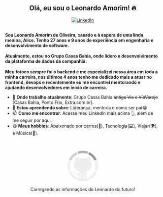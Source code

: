 <div>
    <div align=center>
        <h2>Olá, eu sou o Leonardo Amorim! 🔥</h2>
    </div>
    <div align=center>
        <a href="https://www.linkedin.com/in/leonardo-amorim-de-oliveira-18a789106/" target="_blank"><img src="https://img.shields.io/badge/Linkedin-0077b5?style=flat&logo=linkedin" alt="LinkedIn" /></a>
    </div>
    <div align=left>
        <br>
        <p>
            <strong>
                Sou Leonardo Amorim de Oliveira, casado e à espera de uma linda menina, Alice. Tenho 27 anos e 9 anos de experiência em engenharia e desenvolvimento de software.<br><br>
                Atualmente, estou no Grupo Casas Bahia, onde lidero o desenvolvimento da plataforma de dados da companhia.<br><br>
                Meu fotoco sempre foi o backend e me especializei nessa área em toda a minha carreira, nos últimos 4 anos tenho me dedicado mais a atuar no frontend, devops e recentemente eu me encontrei mentorando e ajudando desenvolvedores em ínicio de carreira.
            </strong>
        </p>
        <ul>
            <li>🌱 <b>Onde trabalho atualmente</b>: Grupo Casas Bahia <s>antiga Via e ViaVarejo</s> (Casas Bahia, Ponto Frio, Extra.com.br).</li>
            <li>🎯 <b>Estou aprendendo sobre</b>: Liderança, mentoria e como ser pai😂 </li>
            <li>📫 <b>Como me encontrar</b>: Acesse meu LinkedIn mais acima 👆, além de me seguir por aqui.</li>
            <li>😄 <b>Meus hobbies</b>: Apaixonado por carros(🚗), Tecnologia(💻), Viajar(🌍), e Música(🎸).</li>
        </ul>
    </div>
    <div align=center>
        <br><br>
        <img src="https://raw.githubusercontent.com/AhmedFathyDev/AhmedFathyDev/main/GitHub.gif" alt="GitHub Octocat Logo" height="100">
        <p>Carregando as informações do Leonardo do futuro!</p>
    </div>
</div>
